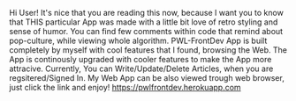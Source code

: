 Hi User!
It's nice that you are reading this now, because I want you to know that THIS particular App was made with a little bit love of retro styling and sense of humor. You can find few comments within code that remind about pop-culture, while viewing whole algorithm. PWL-FrontDev App is built completely by myself with cool features that I found, browsing the Web. The App is continously upgraded with cooler features to make the App more attracive. Currently, You can Write/Update/Delete Articles, when you are regsitered/Signed In.
My Web App can be also viewed trough web browser, just click the link and enjoy! https://pwlfrontdev.herokuapp.com

